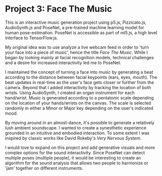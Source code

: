 # Project 3: Face The Music

This is an interactive music generation project using p5.js, Pizzicato.js, AudioSynth.js and PoseNet, a pre-trained machine learning model for human pose-estimation. PoseNet is accessible as part of ml5.js, a high level interface to TensorFlow.js.

My original idea was to use analyze a live webcam feed in order to 'turn your face into a piece of music', hence the title *Face The Music*. While I began by looking mainly at facial recognition models, technical challenges and a desire for increased interactivity led me to PoseNet.

I maintained the concept of turning a face into music by generating a beat according to the distance between facial keypoints (ears, eyes, mouth).  The beat updates in real-time as the user's face gets closer or further from the camera.  Beyond that I added interactivity by tracking the location of both wrists. Using AudioSynth, I created an organ instrument for each hand/wrist.  Music is generated according to a pentatonic scale depending on the location of your hands/wrists on the canvas. The scale is selected randomly in either a Minor or Major key depending on the user's indicated mood.

By moving around in an almost-dance, it's possible to generate a relatively lush ambient soundscape. I wanted to create a synesthetic experience grounded in an intuitive and embodied interaction. To some extent I was inspired by classic works like David Rokeby's *Very Nervous System*.

I would love to expand on this project and add generative visuals and more complex options for the sound interactivity.  Since PoseNet can detect multiple poses (multiple people), it would be interesting to create an algorithm for the sound analysis that allows two people to harmonize or 'jam' together on different instruments.

